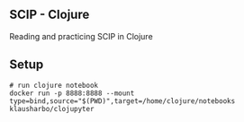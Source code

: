 ## SCIP - Clojure

Reading and practicing SCIP in Clojure 


## Setup

```
# run clojure notebook
docker run -p 8888:8888 --mount type=bind,source="$(PWD)",target=/home/clojure/notebooks klausharbo/clojupyter
```